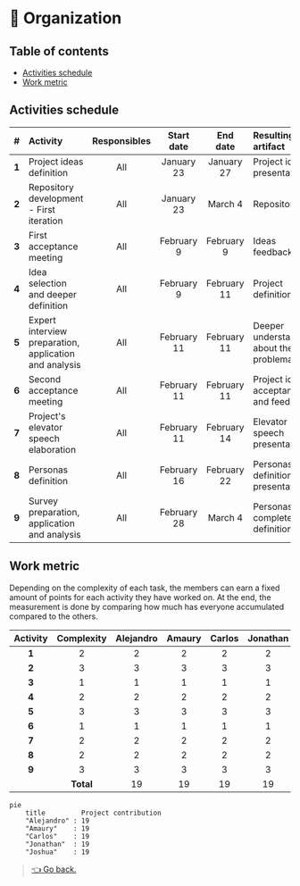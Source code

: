 # 📅 Organization

## Table of contents

- [Activities schedule](#activities-schedule)
- [Work metric](#work-metric)

## Activities schedule

|   #   | Activity                                               | Responsibles | Start date  |  End date   | Resulting artifact                         |
| :---: | :----------------------------------------------------- | :----------: | :---------: | :---------: | :----------------------------------------- |
| **1** | Project ideas definition                               |     All      | January 23  | January 27  | Project ideas presentation                 |
| **2** | Repository development - First iteration               |     All      | January 23  |   March 4   | Repository                                 |
| **3** | First acceptance meeting                               |     All      | February 9  | February 9  | Ideas feedback                             |
| **4** | Idea selection and deeper definition                   |     All      | February 9  | February 11 | Project definition                         |
| **5** | Expert interview preparation, application and analysis |     All      | February 11 | February 11 | Deeper understanding about the problematic |
| **6** | Second acceptance meeting                              |     All      | February 11 | February 11 | Project idea acceptance and feedback       |
| **7** | Project's elevator speech elaboration                  |     All      | February 11 | February 14 | Elevator speech presentation               |
| **8** | Personas definition                                    |     All      | February 16 | February 22 | Personas definition presentation           |
| **9** | Survey preparation, application and analysis           |     All      | February 28 |   March 4   | Personas complete definition               |

## Work metric

Depending on the complexity of each task, the members can earn a fixed amount of points for each activity they have worked on. At the end, the measurement is done by comparing how much has everyone accumulated compared to the others.

| Activity | Complexity | Alejandro | Amaury | Carlos | Jonathan | Joshua |
| :------: | :--------: | :-------: | :----: | :----: | :------: | :----: |
|  **1**   |     2      |     2     |   2    |   2    |    2     |   2    |
|  **2**   |     3      |     3     |   3    |   3    |    3     |   3    |
|  **3**   |     1      |     1     |   1    |   1    |    1     |   1    |
|  **4**   |     2      |     2     |   2    |   2    |    2     |   2    |
|  **5**   |     3      |     3     |   3    |   3    |    3     |   3    |
|  **6**   |     1      |     1     |   1    |   1    |    1     |   1    |
|  **7**   |     2      |     2     |   2    |   2    |    2     |   2    |
|  **8**   |     2      |     2     |   2    |   2    |    2     |   2    |
|  **9**   |     3      |     3     |   3    |   3    |    3     |   3    |
|          | **Total**  |    19     |   19   |   19   |    19    |   19   |

```mermaid
pie
    title         Project contribution
    "Alejandro" : 19
    "Amaury"    : 19
    "Carlos"    : 19
    "Jonathan"  : 19
    "Joshua"    : 19
```

> [👈 Go back.](./index.md)
